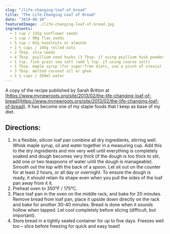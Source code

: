 ```yaml
---
slug: "/life-changing-loaf-of-bread"
title: "The Life-Changing Loaf of Bread"
date: "2019-08-10"
featuredImage: ./life-changing-loaf-of-bread.jpg
ingredients:
  - 1 cup / 135g sunflower seeds
  - ½ cup / 90g flax seeds
  - ½ cup / 65g hazelnuts or almonds
  - 1 ½ cups / 145g rolled oats
  - 2 Tbsp. chia seeds
  - 4 Tbsp. psyllium seed husks (3 Tbsp. if using psyllium husk powder)
  - 1 tsp. fine grain sea salt (add ½ tsp. if using coarse salt)
  - 1 Tbsp. maple syrup (for sugar-free diets, use a pinch of stevia)
  - 3 Tbsp. melted coconut oil or ghee
  - 1 ½ cups / 350ml water
---
```


A copy of the recipe published by Sarah Britton at [https://www.mynewroots.org/site/2013/02/the-life-changing-loaf-of-bread](https://www.mynewroots.org/site/2013/02/the-life-changing-loaf-of-bread). It has become one of my staple foods that I keep as base of my diet.

## Directions:
  1. In a flexible, silicon loaf pan combine all dry ingredients, stirring well. Whisk maple syrup, oil and water together in a measuring cup. Add this to the dry ingredients and mix very well until everything is completely soaked and dough becomes very thick (if the dough is too thick to stir, add one or two teaspoons of water until the dough is manageable). Smooth out the top with the back of a spoon. Let sit out on the counter for at least 2 hours, or all day or overnight. To ensure the dough is ready, it should retain its shape even when you pull the sides of the loaf pan away from it it.
  2. Preheat oven to 350°F / 175°C.
  3. Place loaf pan in the oven on the middle rack, and bake for 20 minutes. Remove bread from loaf pan, place it upside down directly on the rack and bake for another 30-40 minutes. Bread is done when it sounds hollow when tapped. Let cool completely before slicing (difficult, but important).
  4. Store bread in a tightly sealed container for up to five days. Freezes well too – slice before freezing for quick and easy toast!